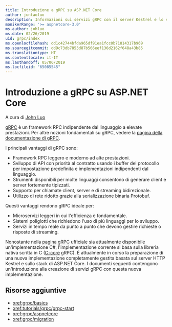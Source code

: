 ```yaml
---
title: Introduzione a gRPC su ASP.NET Core
author: juntaoluo
description: Informazioni sui servizi gRPC con il server Kestrel e lo stack di ASP.NET Core.
monikerRange: '>= aspnetcore-3.0'
ms.author: johluo
ms.date: 02/26/2019
uid: grpc/index
ms.openlocfilehash: dd1c42744bfda965df91ea1fcc0b71814317b969
ms.sourcegitcommit: dd9c73db7853d87b566eef136d2162f648a43b85
ms.translationtype: HT
ms.contentlocale: it-IT
ms.lasthandoff: 05/06/2019
ms.locfileid: "65085545"
---
```

# <a name="introduction-to-grpc-on-aspnet-core"></a>Introduzione a gRPC su ASP.NET Core

A cura di [John Luo](https://github.com/juntaoluo)

[gRPC](https://grpc.io/docs/guides/) è un framework RPC indipendente dal linguaggio a elevate prestazioni. Per altre nozioni fondamentali su gRPC, vedere la [pagina della documentazione di gRPC](https://grpc.io/docs/).

I principali vantaggi di gRPC sono:
* Framework RPC leggero e moderno ad alte prestazioni.
* Sviluppo di API con priorità al contratto usando i buffer del protocollo per impostazione predefinita e implementazioni indipendenti dal linguaggio.
* Strumenti disponibili per molte linguaggi consentono di generare client e server fortemente tipizzati.
* Supporto per chiamate client, server e di streaming bidirezionale.
* Utilizzo di rete ridotto grazie alla serializzazione binaria Protobuf.

Questi vantaggi rendono gRPC ideale per:
* Microservizi leggeri in cui l'efficienza è fondamentale.
* Sistemi poliglotti che richiedono l'uso di più linguaggi per lo sviluppo.
* Servizi in tempo reale da punto a punto che devono gestire richieste o risposte di streaming.

Nonostante nella [pagina gRPC](https://grpc.io/docs/quickstart/csharp.html) ufficiale sia attualmente disponibile un'implementazione C#, l'implementazione corrente si basa sulla libreria nativa scritta in C ([C-core](https://grpc.io/blog/grpc-stacks) gRPC). È attualmente in corso la preparazione di una nuova implementazione completamente gestita basata sul server HTTP Kestrel e sullo stack di ASP.NET Core. I documenti seguenti contengono un'introduzione alla creazione di servizi gRPC con questa nuova implementazione.

## <a name="additional-resources"></a>Risorse aggiuntive

* <xref:grpc/basics>
* <xref:tutorials/grpc/grpc-start>
* <xref:grpc/aspnetcore>
* <xref:grpc/migration>